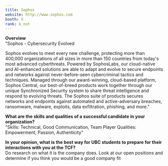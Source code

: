 ```yaml
---
title: Sophos
website: http://www.sophos.com
booth: X
rank: b_not
---
```

**Overview**  
"Sophos - Cybersecurity Evolved

Sophos evolves to meet every new challenge, protecting more than 400,000 organizations of all sizes in more than 150 countries from today's most advanced cyberthreats. Powered by SophosLabs, our cloud-native and AI-enhanced solutions are able to adapt and evolve to secure endpoints and networks against never-before-seen cybercriminal tactics and techniques. Managed through our award-winning, cloud-based platform, Sophos Central, our best-of-breed products work together through our unique Synchronized Security system to share threat intelligence and respond to evolving threats. The Sophos suite of products secures networks and endpoints against automated and active-adversary breaches, ransomware, malware, exploits, data exfiltration, phishing, and more."
  
**What are the skills and qualities of a successful candidate in your organization?**  
"Skills: Technical, Good Communication, Team Player
Qualities: Empowerment, Passion, Authenticity"
  
**In your opinion, what is the best way for UBC students to prepare for their interactions with you at the TCF?**  
Do research on what it is the company does. Look at our open positions and determine if you think you would be a good company fit
